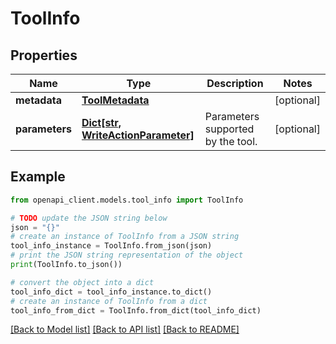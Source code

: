 # ToolInfo


## Properties

Name | Type | Description | Notes
------------ | ------------- | ------------- | -------------
**metadata** | [**ToolMetadata**](ToolMetadata.md) |  | [optional] 
**parameters** | [**Dict[str, WriteActionParameter]**](WriteActionParameter.md) | Parameters supported by the tool. | [optional] 

## Example

```python
from openapi_client.models.tool_info import ToolInfo

# TODO update the JSON string below
json = "{}"
# create an instance of ToolInfo from a JSON string
tool_info_instance = ToolInfo.from_json(json)
# print the JSON string representation of the object
print(ToolInfo.to_json())

# convert the object into a dict
tool_info_dict = tool_info_instance.to_dict()
# create an instance of ToolInfo from a dict
tool_info_from_dict = ToolInfo.from_dict(tool_info_dict)
```
[[Back to Model list]](../README.md#documentation-for-models) [[Back to API list]](../README.md#documentation-for-api-endpoints) [[Back to README]](../README.md)


